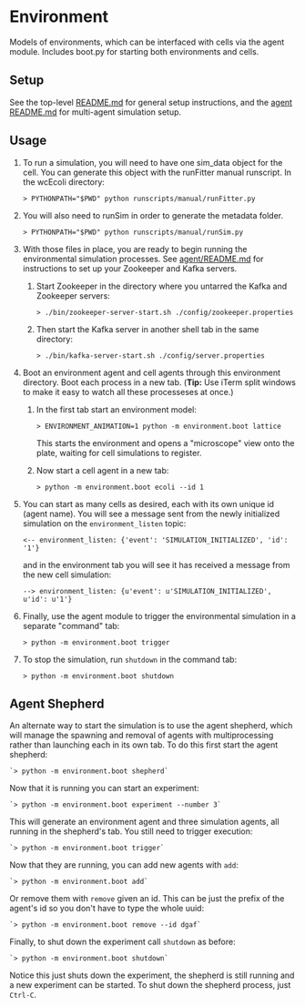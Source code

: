 # Environment

Models of environments, which can be interfaced with cells via the agent module. Includes boot.py for starting both
environments and cells.

## Setup

See the top-level [README.md](../README.md) for general setup instructions, and the
[agent README.md](../agent/README.md) for multi-agent simulation setup.

## Usage

1. To run a simulation, you will need to have one sim_data object for the cell. You can generate this object with the
runFitter manual runscript. In the wcEcoli directory:

    `> PYTHONPATH="$PWD" python runscripts/manual/runFitter.py`

2. You will also need to runSim in order to generate the metadata folder.

    `> PYTHONPATH="$PWD" python runscripts/manual/runSim.py`

3. With those files in place, you are ready to begin running the environmental simulation processes.
See [agent/README.md](../agent/README.md) for instructions to set up your Zookeeper and Kafka servers.

   1. Start Zookeeper in the directory where you untarred the Kafka and Zookeeper servers:

      `> ./bin/zookeeper-server-start.sh ./config/zookeeper.properties`

   2. Then start the Kafka server in another shell tab in the same directory:

      `> ./bin/kafka-server-start.sh ./config/server.properties`

4. Boot an environment agent and cell agents through this environment directory.
Boot each process in a new tab. (**Tip:** Use iTerm split windows to make
it easy to watch all these processeses at once.)

   1. In the first tab start an environment model:

      `> ENVIRONMENT_ANIMATION=1 python -m environment.boot lattice`

      This starts the environment and opens a "microscope" view onto the plate, waiting for cell simulations to register.

   2. Now start a cell agent in a new tab:

      `> python -m environment.boot ecoli --id 1`

5. You can start as many cells as desired, each with its own unique id (agent name).
You will see a message sent from the newly initialized simulation on the `environment_listen` topic:

   `<-- environment_listen: {'event': 'SIMULATION_INITIALIZED', 'id': '1'}`

   and in the environment tab you will see it has received a message from the new cell simulation:

   `--> environment_listen: {u'event': u'SIMULATION_INITIALIZED', u'id': u'1'}`

6. Finally, use the agent module to trigger the environmental simulation in a separate "command" tab:

   `> python -m environment.boot trigger`

7. To stop the simulation, run `shutdown` in the command tab:

   `> python -m environment.boot shutdown`

## Agent Shepherd

An alternate way to start the simulation is to use the agent shepherd, which will manage the spawning and removal of agents with multiprocessing rather than launching each in its own tab. To do this first start the agent shepherd:

    `> python -m environment.boot shepherd`

Now that it is running you can start an experiment:

    `> python -m environment.boot experiment --number 3`

This will generate an environment agent and three simulation agents, all running in the shepherd's tab. You still need to trigger execution:

    `> python -m environment.boot trigger`

Now that they are running, you can add new agents with `add`:

    `> python -m environment.boot add`

Or remove them with `remove` given an id. This can be just the prefix of the agent's id so you don't have to type the whole uuid:

    `> python -m environment.boot remove --id dgaf`

Finally, to shut down the experiment call `shutdown` as before:

    `> python -m environment.boot shutdown`

Notice this just shuts down the experiment, the shepherd is still running and a new experiment can be started. To shut down the shepherd process, just `Ctrl-C`.